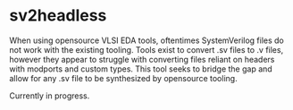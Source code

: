 # sv2headless
When using opensource VLSI EDA tools, oftentimes SystemVerilog files do not work with the existing tooling. Tools exist to convert .sv files to .v files, however they appear to struggle with converting files reliant on headers with modports and custom types. This tool seeks to bridge the gap and allow for any .sv file to be synthesized by opensource tooling. 

Currently in progress.

